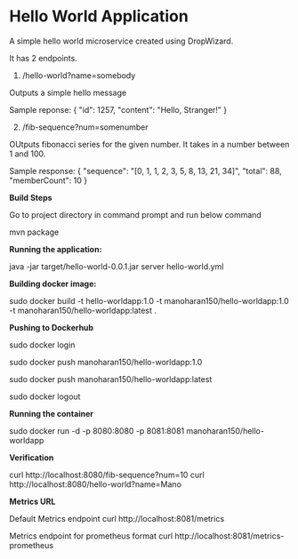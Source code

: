 # Hello World Application

A simple hello world microservice created using DropWizard.

It has 2 endpoints.

1) /hello-world?name=somebody

Outputs a simple hello message

Sample reponse:
{
    "id": 1257,
    "content": "Hello, Stranger!"
}

2) /fib-sequence?num=somenumber

OUtputs fibonacci series for the given number. It takes in a number between 1 and 100.

Sample response:
{
    "sequence": "[0, 1, 1, 2, 3, 5, 8, 13, 21, 34]",
    "total": 88,
    "memberCount": 10
}

**Build Steps**

Go to project directory in command prompt and run below command

mvn package

**Running the application:**

java -jar target/hello-world-0.0.1.jar server hello-world.yml

**Building docker image:**

sudo docker build -t hello-worldapp:1.0 -t manoharan150/hello-worldapp:1.0 -t manoharan150/hello-worldapp:latest .

**Pushing to Dockerhub**

sudo docker login

sudo docker push manoharan150/hello-worldapp:1.0

sudo docker push manoharan150/hello-worldapp:latest

sudo docker logout


**Running the container**

sudo docker run -d -p 8080:8080 -p 8081:8081 manoharan150/hello-worldapp


**Verification**

curl http://localhost:8080/fib-sequence?num=10
curl http://localhost:8080/hello-world?name=Mano

**Metrics URL**

Default Metrics endpoint 
curl http://localhost:8081/metrics

Metrics endpoint for prometheus format
curl http://localhost:8081/metrics-prometheus
